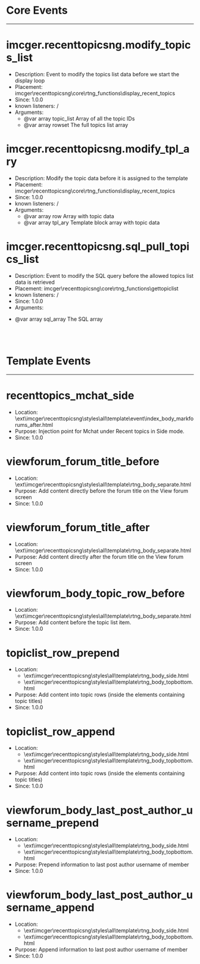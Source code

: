 # Core Events
---
# imcger.recenttopicsng.modify_topics_list
* Description: Event to modify the topics list data before we start the display loop
* Placement: imcger\recenttopicsng\core\rtng_functions\display_recent_topics
* Since: 1.0.0
* known listeners:  /
* Arguments:
  - @var   array   topic_list     Array of all the topic IDs
  - @var   array   rowset         The full topics list array

# imcger.recenttopicsng.modify_tpl_ary
* Description: Modify the topic data before it is assigned to the template
* Placement: imcger\recenttopicsng\core\rtng_functions\display_recent_topics
* Since: 1.0.0
* known listeners:  /
* Arguments:
  - @var   array   row            Array with topic data
  - @var   array   tpl_ary        Template block array with topic data

# imcger.recenttopicsng.sql_pull_topics_list
* Description: Event to modify the SQL query before the allowed topics list data is retrieved
* Placement: imcger\recenttopicsng\core\rtng_functions\gettopiclist
* known listeners:  /
* Since: 1.0.0
* Arguments:
 - @var   array    sql_array      The SQL array
 
 </br></br>

# Template Events
---
# recenttopics_mchat_side
* Location: \ext\imcger\recenttopicsng\styles\all\template\event\index_body_markforums_after.html
* Purpose: Injection point for Mchat under Recent topics in Side mode.
* Since: 1.0.0

# viewforum_forum_title_before
* Location: \ext\imcger\recenttopicsng\styles\all\template\rtng_body_separate.html
* Purpose: Add content directly before the forum title on the View forum screen
* Since: 1.0.0

# viewforum_forum_title_after
* Location: \ext\imcger\recenttopicsng\styles\all\template\rtng_body_separate.html
* Purpose: Add content directly after the forum title on the View forum screen
* Since: 1.0.0

# viewforum_body_topic_row_before
* Location: \ext\imcger\recenttopicsng\styles\all\template\rtng_body_separate.html
* Purpose: Add content before the topic list item.
* Since: 1.0.0

# topiclist_row_prepend
* Location:
	+ \ext\imcger\recenttopicsng\styles\all\template\rtng_body_side.html
	+ \ext\imcger\recenttopicsng\styles\all\template\rtng_body_topbottom.html
* Purpose: Add content into topic rows (inside the elements containing topic titles)
* Since: 1.0.0

# topiclist_row_append
* Location:
	+ \ext\imcger\recenttopicsng\styles\all\template\rtng_body_side.html
	+ \ext\imcger\recenttopicsng\styles\all\template\rtng_body_topbottom.html
* Purpose: Add content into topic rows (inside the elements containing topic titles)
* Since: 1.0.0

# viewforum_body_last_post_author_username_prepend
* Location: 
	+ \ext\imcger\recenttopicsng\styles\all\template\rtng_body_side.html
	+ \ext\imcger\recenttopicsng\styles\all\template\rtng_body_topbottom.html
* Purpose: Prepend information to last post author username of member
* Since: 1.0.0

# viewforum_body_last_post_author_username_append
* Location:
	+ \ext\imcger\recenttopicsng\styles\all\template\rtng_body_side.html
	+ \ext\imcger\recenttopicsng\styles\all\template\rtng_body_topbottom.html
* Purpose: Append information to last post author username of member
* Since: 1.0.0
